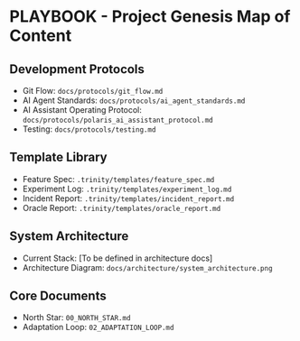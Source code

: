 # PLAYBOOK - Project Genesis Map of Content

## Development Protocols
- Git Flow: `docs/protocols/git_flow.md`
- AI Agent Standards: `docs/protocols/ai_agent_standards.md`
- AI Assistant Operating Protocol: `docs/protocols/polaris_ai_assistant_protocol.md`
- Testing: `docs/protocols/testing.md`


## Template Library
- Feature Spec: `.trinity/templates/feature_spec.md`
- Experiment Log: `.trinity/templates/experiment_log.md`
- Incident Report: `.trinity/templates/incident_report.md`
- Oracle Report: `.trinity/templates/oracle_report.md`

## System Architecture
- Current Stack: [To be defined in architecture docs]
- Architecture Diagram: `docs/architecture/system_architecture.png`

## Core Documents
- North Star: `00_NORTH_STAR.md`
- Adaptation Loop: `02_ADAPTATION_LOOP.md`